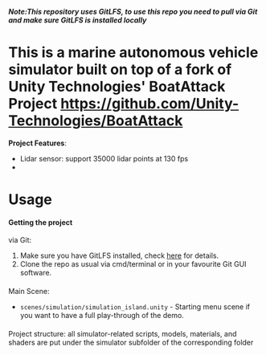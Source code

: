**_Note:This repository uses GitLFS, to use this repo you need to pull via Git and make sure GitLFS is installed locally_**

# This is a marine autonomous vehicle simulator built on top of a fork of Unity Technologies' BoatAttack Project https://github.com/Unity-Technologies/BoatAttack


**Project Features**:
  * Lidar sensor: support 35000 lidar points at 130 fps
  * 

# Usage

#### Getting the project
via Git:
  1. Make sure you have GitLFS installed, check [here](https://git-lfs.github.com) for details.
  2. Clone the repo as usual via cmd/terminal or in your favourite Git GUI software.

#### 
Main Scene:
 - `scenes/simulation/simulation_island.unity` - Starting menu scene if you want to have a full play-through of the demo.
 
 
#### 
Project structure: all simulator-related scripts, models, materials, and shaders are put under the simulator subfolder of the corresponding folder
